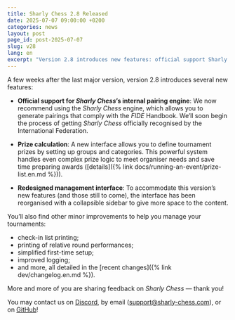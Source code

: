```yaml
---
title: Sharly Chess 2.8 Released
date: 2025-07-07 09:00:00 +0200
categories: news
layout: post
page_id: post-2025-07-07
slug: v28
lang: en
excerpt: "Version 2.8 introduces new features: official support Sharly Chess’s internal pairing engine, prize calculation, redesigned management interface…"
---
```


A few weeks after the last major version, version 2.8 introduces several new features:

- **Official support for _Sharly Chess_’s internal pairing engine**:
  We now recommend using the _Sharly Chess_ engine, which allows you to generate pairings that comply with the _FIDE_ Handbook.
  We’ll soon begin the process of getting _Sharly Chess_ officially recognised by the International Federation.

- **Prize calculation**:
  A new interface allows you to define tournament prizes by setting up groups and categories.
  This powerful system handles even complex prize logic to meet organiser needs and save time preparing awards ([details]({% link docs/running-an-event/prize-list.en.md %})).

- **Redesigned management interface**:
  To accommodate this version’s new features (and those still to come), the interface has been reorganised with a collapsible sidebar to give more space to the content.

You’ll also find other minor improvements to help you manage your tournaments:

- check-in list printing;
- printing of relative round performances;
- simplified first-time setup;
- improved logging;
- and more, all detailed in the [recent changes]({% link dev/changelog.en.md %}).

More and more of you are sharing feedback on _Sharly Chess_ — thank you!

You may contact us on [Discord](https://discord.gg/WGG87eJzQZ), by email ([support@sharly-chess.com](mailto:support@sharly-chess.com)), or on [GitHub](https://github.com/sharly-chess/sharly-chess/issues)!
